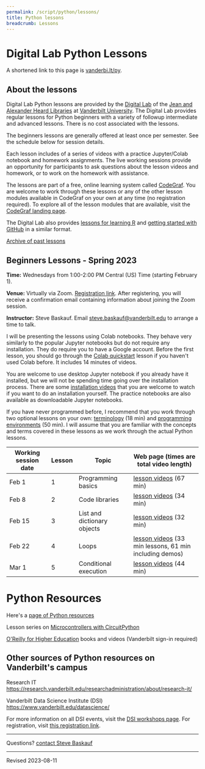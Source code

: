 ```yaml
---
permalink: /script/python/lessons/
title: Python lessons
breadcrumb: Lessons
---
```


# Digital Lab Python Lessons

A shortened link to this page is [vanderbi.lt/py](http://vanderbi.lt/py).

## About the lessons

Digital Lab Python lessons are provided by the [Digital Lab](https://www.library.vanderbilt.edu/disc/) of the [Jean and Alexander Heard Libraries](https://www.library.vanderbilt.edu/) at [Vanderbilt University](https://www.vanderbilt.edu/).  The Digital Lab provides regular lessons for Python beginners with a variety of followup intermediate and advanced lessons. There is no cost associated with the lessons.

The beginners lessons are generally offered at least once per semester.  See the schedule below for session details.   

Each lesson includes of a series of videos with a practice Jupyter/Colab notebook and homework assignments. The live working sessions provide an opportunity for participants to ask questions about the lesson videos and homework, or to work on the homework with assistance.  

The lessons are part of a free, online learning system called [CodeGraf](../../codegraf). You are welcome to work through these lessons or any of the other lesson modules available in CodeGraf on your own at any time (no registration required). To explore all of the lesson modules that are available, visit the [CodeGraf landing page](../../codegraf). 

The Digital Lab also provides [lessons for learning R](http://vanderbi.lt/r) and [getting started with GitHub](http://vanderbi.lt/github) in a similar format.

[Archive of past lessons](../archive/)


## Beginners Lessons - Spring 2023

**Time:** Wednesdays from 1:00-2:00 PM Central (US) Time (starting February 1). 

**Venue:** Virtually via Zoom.  [Registration link](https://vanderbilt.zoom.us/meeting/register/tJUpd-uqrzsjGtKW_B405-79c6IUnKtMnTZr). After registering, you will receive a confirmation email containing information about joining the Zoom session. 

**Instructor:** Steve Baskauf. Email [steve.baskauf@vanderbilt.edu](mailto:steve.baskauf@vanderbilt.edu) to arrange a time to talk.

I will be presenting the lessons using Colab notebooks. They behave very similarly to the popular Jupyter notebooks but do not require any installation. They do require you to have a Google account. Before the first lesson, you should go through the [Colab quickstart](../../codegraf/003a/) lesson if you haven't used Colab before. It includes 14 minutes of videos.

You are welcome to use desktop Jupyter notebook if you already have it installed, but we will not be spending time going over the installation process. There are some [installation videos](../../codegraf/003/) that you are welcome to watch if you want to do an installation yourself. The practice notebooks are also available as downloadable Jupyter notebooks.

If you have never programmed before, I recommend that you work through two optional lessons on your own: [terminology](../../codegraf/001/) (18 min) and [programming environments](../../codegraf/002/) (50 min). I will assume that you are familiar with the concepts and terms covered in these lessons as we work through the actual Python lessons.

| Working session date | Lesson | Topic | Web page (times are total video length) |
|---|---|---|---|
| Feb 1 | 1 | Programming basics | [lesson videos](../../codegraf/004/) (67 min) |
| Feb 8 | 2 | Code libraries | [lesson videos](../../codegraf/005/) (34 min) |
| Feb 15 | 3 | List and dictionary objects | [lesson videos](../../codegraf/006a/) (32 min) |
| Feb 22 | 4 | Loops | [lesson videos](../../codegraf/006b/) (33 min lessons, 61 min including demos) |
| Mar 1 | 5 | Conditional execution | [lesson videos](../../codegraf/006c/) (44 min) |




# Python Resources

Here's a [page of Python resources](../)

Lesson series on [Microcontrollers with CircuitPython](../circuit/)

[O'Reilly for Higher Education](http://www.library.vanderbilt.edu/eres?id=1676) books and videos (Vanderbilt sign-in required)

## Other sources of Python resources on Vanderbilt's campus

Research IT <https://research.vanderbilt.edu/researchadministration/about/research-it/>

Vanderbilt Data Science Institute (DSI) <https://www.vanderbilt.edu/datascience/>

For more information on all DSI events, visit the [DSI workshops page](https://www.vanderbilt.edu/datascience/events/data-science-workshops/). For registration, visit [this registration link](https://docs.google.com/forms/d/e/1FAIpQLSdHoJitkCQ1zXwTEQuLpGCqBGZvUYwLB4Nhcrs19t_-Wi_HCg/viewform?usp=sf_link).


--------------------

Questions? [contact Steve Baskauf](mailto:steve.baskauf@vanderbilt.edu)

----
Revised 2023-08-11
